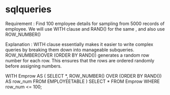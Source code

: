 # sqlqueries
Requirement : Find 100 employee details for sampling from 5000 records of employee.
We will use WITH clause and RAND() for the same , and also use ROW_NUMBER()

Explanation : WITH clause essentially makes it easier to write complex queries by breaking them down into manageable subqueries.  
              ROW_NUMBER()OVER (ORDER BY RAND()) generates a random row number for each row. This ensures that the rows are ordered randomly before assigning numbers.

WITH Emprow AS (
    SELECT *,
           ROW_NUMBER() OVER (ORDER BY RAND()) AS row_num
    FROM EMPLOYEETABLE
)
SELECT *
FROM Emprow
WHERE row_num <= 100;

